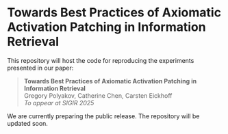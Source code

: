 # Towards Best Practices of Axiomatic Activation Patching in Information Retrieval

This repository will host the code for reproducing the experiments presented in our paper:

> **Towards Best Practices of Axiomatic Activation Patching in Information Retrieval**  
> Gregory Polyakov, Catherine Chen, Carsten Eickhoff  
> *To appear at SIGIR 2025*

We are currently preparing the public release. The repository will be updated soon.
